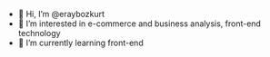 - 👋 Hi, I’m @eraybozkurt
- 👀 I’m interested in e-commerce and business analysis,  front-end technology 
- 🌱 I’m currently learning front-end

<!---
eraybozkurt/eraybozkurt is a ✨ special ✨ repository because its `README.md` (this file) appears on your GitHub profile.
You can click the Preview link to take a look at your changes.
--->
